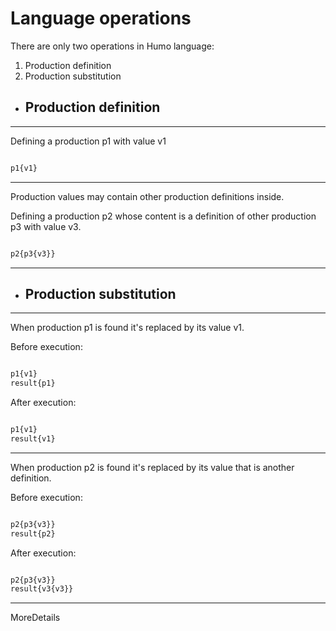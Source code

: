 # Language operations #

There are only two operations in Humo language:
  1. Production definition
  1. Production substitution

  * ## Production definition ##


---

Defining a production p1 with value v1
```js

p1{v1}
```

---


Production values may contain other production definitions inside.

Defining a production p2 whose content is a definition of other production p3 with value v3.
```js

p2{p3{v3}}
```

---



  * ## Production substitution ##

---

When production p1 is found it's replaced by its value v1.

Before execution:
```js

p1{v1}
result{p1}
```
After execution:
```js

p1{v1}
result{v1}
```

---


When production p2 is found it's replaced by its value that is another definition.

Before execution:
```js

p2{p3{v3}}
result{p2}
```
After execution:
```js

p2{p3{v3}}
result{v3{v3}}
```

---

MoreDetails